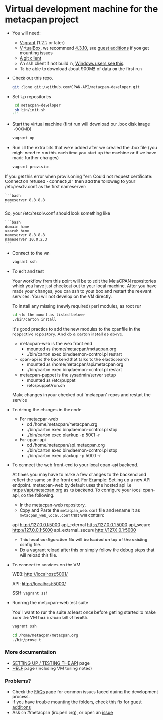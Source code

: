# Virtual development machine for the metacpan project

- You will need:

    - [Vagrant](http://www.vagrantup.com/downloads.html) (1.2.2 or later)
    - [VirtualBox](https://www.virtualbox.org/), we recommend [4.3.10](https://www.virtualbox.org/wiki/Download_Old_Builds), see [guest additions](http://stackoverflow.com/questions/22717428/vagrant-error-failed-to-mount-folders-in-linux-guest) if you get mounting issues
    - [A git client](http://git-scm.com/downloads)
    - An ssh client if not build in, [Windows users see
      this](http://docs-v1.vagrantup.com/v1/docs/getting-started/ssh.html).
    - To be able to download about 900MB of data on the first run

-  Check out this repo.

    ```bash
    git clone git://github.com/CPAN-API/metacpan-developer.git
    ```

-  Set Up repositories
   ````bash
    cd metacpan-developer
    sh bin/init.sh
   ```

- Start the virtual machine (first run will download our .box disk image
  ~900MB)

    ```bash
    vagrant up
    ```

- Run all the extra bits that were added after we created the .box file (you
might need to run this each time you start up the machine or if we have made
further changes)

    ```bash
    vagrant provision
    ```

If you get this error when provisioning "err: Could not request certificate: Connection refused - connect(2)"
then add the following to your /etc/resolv.conf as the first nameserver:

    ```bash
    nameserver 8.8.8.8
    ```

So, your /etc/resolv.conf should look something like

    ```bash
    domain home
    search home
    nameserver 8.8.8.8
    nameserver 10.0.2.3
    ```

- Connect to the vm

    ```bash
    vagrant ssh
    ```

- To edit and test

    Your workflow from this point will be to edit the MetaCPAN repositories
    which you have just checkout out to your local machine.  After you have
    made your changes, you can ssh to your box and restart the relevant
    services.  You will not develop on the VM directly.

    To install any missing (newly required) perl modules, as root run

    ```bash
    cd <to the mount as listed below>
    ./bin/carton install
    ```
    It's good practice to add the new modules to the cpanfile in the respective repository. And do a carton install as above.

    - metacpan-web is the web front end
        - mounted as /home/metacpan/metacpan.org
        - ./bin/carton exec bin/daemon-control.pl restart
    - cpan-api is the backend that talks to the elasticsearch
        - mounted as /home/metacpan/api.metacpan.org
        - ./bin/carton exec bin/daemon-control.pl restart
    - metacpan-puppet is the sysadmin/server setup
        - mounted as /etc/puppet
        - /etc/puppet/run.sh

    Make changes in your checked out 'metacpan' repos and restart the service

- To debug the changes in the code.

    - For metacpan-web
        - cd /home/metacpan/metacpan.org
        - ./bin/carton exec bin/daemon-control.pl stop
        - ./bin/carton exec plackup -p 5001 -r
    - For cpan-api
        - cd /home/metacpan/api.metacpan.org
        - ./bin/carton exec bin/daemon-control.pl stop
        - ./bin/carton exec plackup -p 5000 -r

- To connect the web front-end to your local cpan-api backend.

    At times you may have to make a few changes to the backend and reflect the same on the front end. 
    For Example: Setting up a new API endpoint. 
    metacpan-web by default uses the hosted api i.e https://api.metacpan.org as its backend.
    To configure your local cpan-api, do the following.

    - In the metacpan-web repository,
	- Copy and Paste the `metacpan_web.conf` file and rename it as `metacpan_web_local.conf` that will contain:

    api                 http://127.0.0.1:5000
    api_external        http://127.0.0.1:5000
    api_secure          http://127.0.0.1:5000
    api_external_secure http://127.0.0.1:5000

    - This local configuration file will be loaded on top of the existing config file.
    - Do a vagrant reload after this or simply follow the debug steps that will reload this file.

- To connect to services on the VM

    WEB: [http://localhost:5001/](http://localhost:5001/)

    API: [http://localhost:5000/](http://localhost:5000/)

    SSH: `vagrant ssh`

- Running the metacpan-web test suite

    You'll want to run the suite at least once before getting started to make sure the VM has a clean bill of health.

    ```bash
    vagrant ssh

    cd /home/metacpan/metacpan.org
    ./bin/prove t
    ```

### More documentation

 * [SETTING UP / TESTING THE API](README_API.md) page
 * [HELP](HELP.md) page (including VM tuning notes)

### Problems?
 * Check the [FAQs](FAQs.md) page for common issues faced during the development process.
 * If you have trouble mounting the folders, check this fix for [guest additions](http://stackoverflow.com/questions/22717428/vagrant-error-failed-to-mount-folders-in-linux-guest)
 * Ask on #metacpan (irc.perl.org), or open an [issue](https://github.com/CPAN-API/metacpan-developer/issues)


